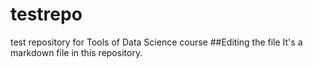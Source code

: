 # testrepo
test repository for Tools of Data Science course
##Editing the file
It's a markdown file in this repository.
